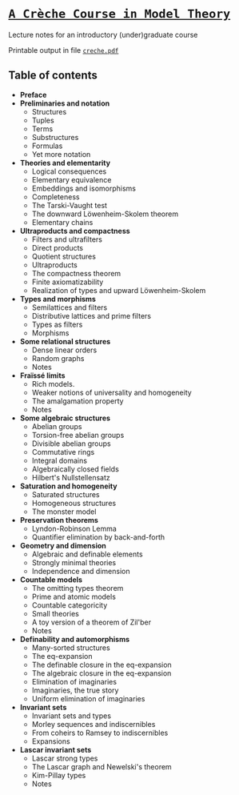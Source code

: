 # [`A Crèche Course in Model Theory`](../../raw/master/creche.pdf)

Lecture notes for an introductory (under)graduate course

Printable output in file [`creche.pdf`](./creche.pdf)

## Table of contents

*  **Preface**
*  **Preliminaries and notation**
   * Structures
   * Tuples
   * Terms
   * Substructures
   * Formulas
   * Yet more notation
*  **Theories and elementarity**
   * Logical consequences
   * Elementary equivalence
   * Embeddings and isomorphisms
   * Completeness
   * The Tarski-Vaught test
   * The downward Löwenheim-Skolem theorem
   * Elementary chains
*  **Ultraproducts and compactness**
   * Filters and ultrafilters
   * Direct products
   * Quotient structures
   * Ultraproducts
   * The compactness theorem
   * Finite axiomatizability
   * Realization of types and upward Löwenheim-Skolem
*  **Types and morphisms**
   * Semilattices and filters
   * Distributive lattices and prime filters
   * Types as filters
   * Morphisms
*  **Some relational structures**
   * Dense linear orders
   * Random graphs
   * Notes
*  **Fraïssé limits**
   * Rich models.
   * Weaker notions of universality and homogeneity
   * The amalgamation property
   * Notes
*  **Some algebraic structures**
   * Abelian groups
   * Torsion-free abelian groups
   * Divisible abelian groups
   * Commutative rings
   * Integral domains
   * Algebraically closed fields
   * Hilbert's Nullstellensatz
*  **Saturation and homogeneity**
   * Saturated structures
   * Homogeneous structures
   * The monster model
*  **Preservation theorems**
   * Lyndon-Robinson Lemma
   * Quantifier elimination by back-and-forth
*  **Geometry and dimension**
   * Algebraic and definable elements
   * Strongly minimal theories
   * Independence and dimension
*  **Countable models**
   * The omitting types theorem
   * Prime and atomic models
   * Countable categoricity
   * Small theories
   * A toy version of a theorem of Zil'ber
   * Notes
*  **Definability and automorphisms**
   * Many-sorted structures
   * The eq-expansion
   * The definable closure in the eq-expansion
   * The algebraic closure in the eq-expansion
   * Elimination of imaginaries
   * Imaginaries, the true story
   * Uniform elimination of imaginaries
*  **Invariant sets**
   * Invariant sets and types
   * Morley sequences and indiscernibles
   * From coheirs to Ramsey to indiscernibles
   * Expansions
*  **Lascar invariant sets**
   * Lascar strong types
   * The Lascar graph and Newelski's theorem
   * Kim-Pillay types
   * Notes
